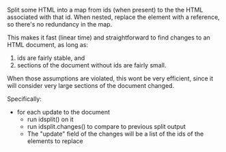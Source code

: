 
Split some HTML into a map from ids (when present) to the the HTML
associated with that id.  When nested, replace the element with a
reference, so there's no redundancy in the map.

This makes it fast (linear time) and straightforward to find changes
to an HTML document, as long as:

1. ids are fairly stable, and
2. sections of the document without ids are fairly small.

When those assumptions are violated, this wont be very efficient,
since it will consider very large sections of the document changed.

Specifically:

* for each update to the document
    * run idsplit() on it
    * run idsplit.changes() to compare to previous split output
    * The "update" field of the changes will be a list of the ids of
      the elements to replace

